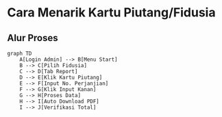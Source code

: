 # Cara Menarik Kartu Piutang/Fidusia

## Alur Proses
```mermaid
graph TD
    A[Login Admin] --> B[Menu Start]
    B --> C[Pilih Fidusia]
    C --> D[Tab Report]
    D --> E[Klik Kartu Piutang]
    E --> F[Input No. Perjanjian]
    F --> G[Klik Input Kanan]
    G --> H[Proses Data]
    H --> I[Auto Download PDF]
    I --> J[Verifikasi Total]
```